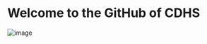 # Welcome to the GitHub of CDHS



![image](https://github.com/user-attachments/assets/40616c16-db0c-4d0f-8ea9-349660dc5494)

